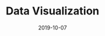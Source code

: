 ---
title: Data Visualization
description: FCA Bank is a bank dedicated to motorists, which mainly operates in the automotive financing sector and cooperates with prestigious automotive brands. I led the design interface and the process of ideation and creation of the mortgages simulation concept.
client: FCA Bank
role: Lead Interface Designer
skills:
  - User Interface
  - Interaction Design
platform: Web
date: 2019-10-07
finished: true
permalink: false
thumbnail: src/static/work/fca-data-visualizzation.jpg
---